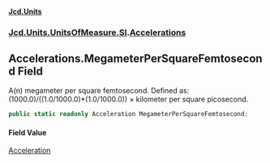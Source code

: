 #### [Jcd.Units](index.md 'index')
### [Jcd.Units.UnitsOfMeasure.SI](Jcd.Units.UnitsOfMeasure.SI.md 'Jcd.Units.UnitsOfMeasure.SI').[Accelerations](Accelerations.md 'Jcd.Units.UnitsOfMeasure.SI.Accelerations')

## Accelerations.MegameterPerSquareFemtosecond Field

A(n) megameter per square femtosecond. Defined as: (1000.0)/((1.0/1000.0)*(1.0/1000.0)) × kilometer per square picosecond.

```csharp
public static readonly Acceleration MegameterPerSquareFemtosecond;
```

#### Field Value
[Acceleration](Acceleration.md 'Jcd.Units.UnitTypes.Acceleration')